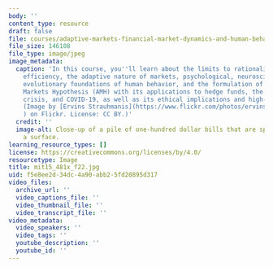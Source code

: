 ```yaml
---
body: ''
content_type: resource
draft: false
file: courses/adaptive-markets-financial-market-dynamics-and-human-behavior/mit15_481x_f22.jpg
file_size: 146108
file_type: image/jpeg
image_metadata:
  caption: 'In this course, you''ll learn about the limits to rationality and market
    efficiency, the adaptive nature of markets, psychological, neuroscientific, and
    evolutionary foundations of human behavior, and the formulation of the Adaptive
    Markets Hypothesis (AMH) with its applications to hedge funds, the 2008 financial
    crisis, and COVID-19, as well as its ethical implications and high-impact applications.
    (Image by [Ervins Strauhmanis](https://www.flickr.com/photos/ervins_strauhmanis/9547663730/
    ) on Flickr. License: CC BY.)'
  credit: ''
  image-alt: Close-up of a pile of one-hundred dollar bills that are spread out on
    a surface.
learning_resource_types: []
license: https://creativecommons.org/licenses/by/4.0/
resourcetype: Image
title: mit15_481x_f22.jpg
uid: f5e8ee2d-34dc-4a90-abb2-5fd20895d317
video_files:
  archive_url: ''
  video_captions_file: ''
  video_thumbnail_file: ''
  video_transcript_file: ''
video_metadata:
  video_speakers: ''
  video_tags: ''
  youtube_description: ''
  youtube_id: ''
---
```

